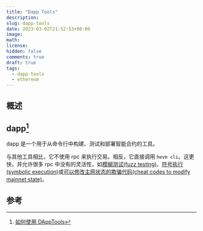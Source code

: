 ```yaml
---
title: "Dapp Tools"
description:
slug: dapp-tools
date: 2023-03-02T21:52:53+08:00
image:
math:
license:
hidden: false
comments: true
draft: true
tags:
  - dapp-tools
  - ethereum
---
```


## 概述

## dapp[^1]

dapp 是一个用于从命令行中构建、测试和部署智能合约的工具。

与其他工具相比，它不使用 rpc 来执行交易。相反，它直接调用 `hevm cli`。这更快，并允许很多 rpc 中没有的灵活性，如[模糊测试(fuzz testing)](https://github.com/dapphub/dapptools/blob/master/src/dapp/README.md#property-based-testing)、[符号执行(symbolic execution)](https://github.com/dapphub/dapptools/blob/master/src/dapp/README.md#symbolically-executed-tests)或[可以修改主网状态的欺骗代码(cheat codes to modify mainnet state)](https://github.com/dapphub/dapptools/blob/master/src/hevm/README.md#cheat-codes)。

## 参考

[^1]: [如何使用 DAppTools](https://blog.chain.link/how-to-use-dapptools-zh/)
